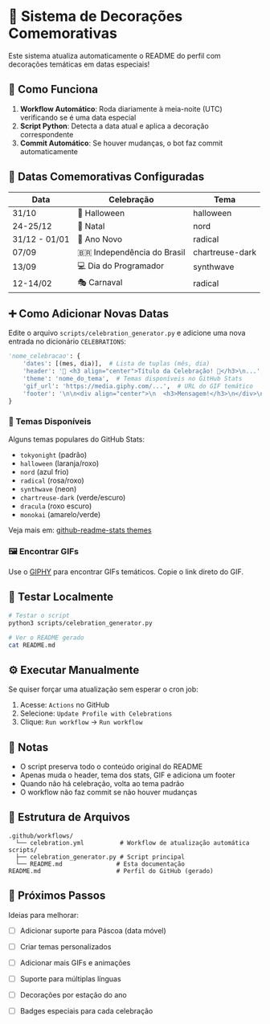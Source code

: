 # 🎉 Sistema de Decorações Comemorativas

Este sistema atualiza automaticamente o README do perfil com decorações temáticas em datas especiais!

## 🚀 Como Funciona

1. **Workflow Automático**: Roda diariamente à meia-noite (UTC) verificando se é uma data especial
2. **Script Python**: Detecta a data atual e aplica a decoração correspondente
3. **Commit Automático**: Se houver mudanças, o bot faz commit automaticamente

## 📅 Datas Comemorativas Configuradas

| Data | Celebração | Tema |
|------|-----------|------|
| 31/10 | 🎃 Halloween | halloween |
| 24-25/12 | 🎄 Natal | nord |
| 31/12 - 01/01 | 🎊 Ano Novo | radical |
| 07/09 | 🇧🇷 Independência do Brasil | chartreuse-dark |
| 13/09 | 💻 Dia do Programador | synthwave |
| 12-14/02 | 🎭 Carnaval | radical |

## ➕ Como Adicionar Novas Datas

Edite o arquivo `scripts/celebration_generator.py` e adicione uma nova entrada no dicionário `CELEBRATIONS`:

```python
'nome_celebracao': {
    'dates': [(mes, dia)],  # Lista de tuplas (mês, dia)
    'header': '🎉 <h3 align="center">Título da Celebração! 🎊</h3>\n...',
    'theme': 'nome_do_tema',  # Temas disponíveis no GitHub Stats
    'gif_url': 'https://media.giphy.com/...',  # URL do GIF temático
    'footer': '\n\n<div align="center">\n  <h3>Mensagem!</h3>\n</div>\n'
}
```

### 🎨 Temas Disponíveis

Alguns temas populares do GitHub Stats:
- `tokyonight` (padrão)
- `halloween` (laranja/roxo)
- `nord` (azul frio)
- `radical` (rosa/roxo)
- `synthwave` (neon)
- `chartreuse-dark` (verde/escuro)
- `dracula` (roxo escuro)
- `monokai` (amarelo/verde)

Veja mais em: [github-readme-stats themes](https://github.com/anuraghazra/github-readme-stats/blob/master/themes/README.md)

### 🖼️ Encontrar GIFs

Use o [GIPHY](https://giphy.com/) para encontrar GIFs temáticos. Copie o link direto do GIF.

## 🧪 Testar Localmente

```bash
# Testar o script
python3 scripts/celebration_generator.py

# Ver o README gerado
cat README.md
```

## ⚙️ Executar Manualmente

Se quiser forçar uma atualização sem esperar o cron job:

1. Acesse: `Actions` no GitHub
2. Selecione: `Update Profile with Celebrations`
3. Clique: `Run workflow` → `Run workflow`

## 📝 Notas

- O script preserva todo o conteúdo original do README
- Apenas muda o header, tema dos stats, GIF e adiciona um footer
- Quando não há celebração, volta ao tema padrão
- O workflow não faz commit se não houver mudanças

## 🔧 Estrutura de Arquivos

```
.github/workflows/
  └── celebration.yml          # Workflow de atualização automática
scripts/
  ├── celebration_generator.py # Script principal
  └── README.md               # Esta documentação
README.md                     # Perfil do GitHub (gerado)
```

## 🎯 Próximos Passos

Ideias para melhorar:
- [ ] Adicionar suporte para Páscoa (data móvel)
- [ ] Criar temas personalizados
- [ ] Adicionar mais GIFs e animações
- [ ] Suporte para múltiplas línguas
- [ ] Decorações por estação do ano
- [ ] Badges especiais para cada celebração

